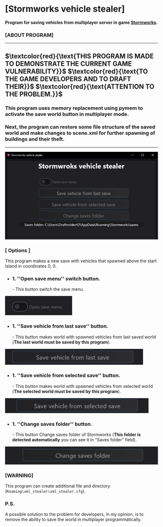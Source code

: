 # [Stormworks vehicle stealer]
**Program for saving vehicles from multiplayer server in game [Stormworks](https://store.steampowered.com/app/573090/Stormworks_Build_and_Rescue/).**
### **[ABOUT PROGRAM]** ###
---
**$\textcolor{red}{\text{THIS PROGRAM IS MADE TO DEMONSTRATE THE CURRENT GAME VULNERABILITY}}$**
**$\textcolor{red}{\text{TO THE GAME DEVELOPERS AND TO DRAFT THEIR}}$**
**$\textcolor{red}{\text{ATTENTION TO THE PROBLEM.}}$**
---
### This program uses memory replacement using pymem to activate the save world button in multiplayer mode. ###
### Next, the program can restore some file structure of the saved world and make changes to scene.xml for further spawning of buildings and their theft. ###
---
![alt text](img/image5.png)

### **[ Options ]**

This program makes a new save with vehicles that spawned above the start Island in coordinates 0, 0.

<ul>
<li><h3>1. ''Open save menu'' switch button.</h3> - This button switch the save menu.</li>
</ul>

![alt text](img/image.png)

<ul>
<li><h3>1. ''Save vehicle from last save'' button.</h3> - This button makes world with spawned vehicles from last saved world (<b>The last world must be saved by this program</b>).</li>
</ul>

![alt text](img/image2.png)

<ul>
<li><h3>1. ''Save vehicle from selected save'' button.</h3> - This button makes world with spawned vehicles from selected world (<b>The selected world must be saved by this program</b>).</li>
</ul>

![alt text](img/image3.png)

<ul>
<li><h3>1. ''Change saves folder'' button.</h3> - This button Change saves folder of Stormworks (<b>This folder is detected automatically</b> you can see it in "Saves folder" field).</li>
</ul>

![alt text](img/image4.png)

### **[WARNING]** ###
This program can create additional file and directory (```Roaming\xml_stealer\xml_stealer.cfg```).

### P.S. ###
<p>A possible solution to the problem for developers, in my opinion, is to remove the ability to save the world in multiplayer programmatically.</p>
